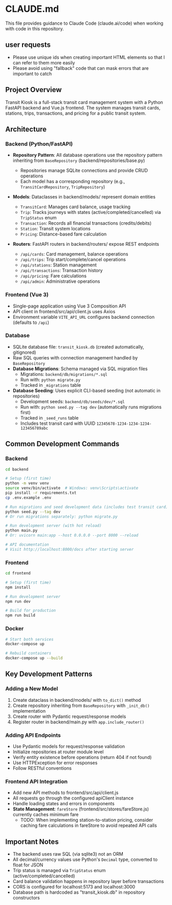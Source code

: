 # CLAUDE.md

This file provides guidance to Claude Code (claude.ai/code) when working with code in this repository.

## user requests

- Please use unique ids when creating important HTML elements so that I can refer to them more easily
- Please avoid using "fallback" code that can mask errors that are important to catch

## Project Overview

Transit Kiosk is a full-stack transit card management system with a Python FastAPI backend and Vue.js frontend. The system manages transit cards, stations, trips, transactions, and pricing for a public transit system.

## Architecture

### Backend (Python/FastAPI)
- **Repository Pattern**: All database operations use the repository pattern inheriting from `BaseRepository` (backend/repositories/base.py)
  - Repositories manage SQLite connections and provide CRUD operations
  - Each model has a corresponding repository (e.g., `TransitCardRepository`, `TripRepository`)

- **Models**: Dataclasses in backend/models/ represent domain entities
  - `TransitCard`: Manages card balance, usage tracking
  - `Trip`: Tracks journeys with states (active/completed/cancelled) via `TripStatus` enum
  - `Transaction`: Records all financial transactions (credits/debits)
  - `Station`: Transit system locations
  - `Pricing`: Distance-based fare calculation

- **Routers**: FastAPI routers in backend/routers/ expose REST endpoints
  - `/api/cards`: Card management, balance operations
  - `/api/trips`: Trip start/complete/cancel operations
  - `/api/stations`: Station management
  - `/api/transactions`: Transaction history
  - `/api/pricing`: Fare calculations
  - `/api/admin`: Administrative operations

### Frontend (Vue 3)
- Single-page application using Vue 3 Composition API
- API client in frontend/src/api/client.js uses Axios
- Environment variable `VITE_API_URL` configures backend connection (defaults to `/api`)

### Database
- SQLite database file: `transit_kiosk.db` (created automatically, gitignored)
- Raw SQL queries with connection management handled by `BaseRepository`
- **Database Migrations**: Schema managed via SQL migration files
  - Migrations: `backend/db/migrations/*.sql`
  - Run with: `python migrate.py`
  - Tracked in `_migrations` table
- **Database Seeding**: Uses explicit CLI-based seeding (not automatic in repositories)
  - Development seeds: `backend/db/seeds/dev/*.sql`
  - Run with: `python seed.py --tag dev` (automatically runs migrations first)
  - Tracked in `_seed_runs` table
  - Includes test transit card with UUID `12345678-1234-1234-1234-123456789abc`

## Common Development Commands

### Backend
```bash
cd backend

# Setup (first time)
python -m venv venv
source venv/bin/activate  # Windows: venv\Scripts\activate
pip install -r requirements.txt
cp .env.example .env

# Run migrations and seed development data (includes test transit card)
python seed.py --tag dev
# Or run migrations separately: python migrate.py

# Run development server (with hot reload)
python main.py
# Or: uvicorn main:app --host 0.0.0.0 --port 8000 --reload

# API documentation
# Visit http://localhost:8000/docs after starting server
```

### Frontend
```bash
cd frontend

# Setup (first time)
npm install

# Run development server
npm run dev

# Build for production
npm run build
```

### Docker
```bash
# Start both services
docker-compose up

# Rebuild containers
docker-compose up --build
```

## Key Development Patterns

### Adding a New Model
1. Create dataclass in backend/models/ with `to_dict()` method
2. Create repository inheriting from `BaseRepository` with `_init_db()` implementation
3. Create router with Pydantic request/response models
4. Register router in backend/main.py with `app.include_router()`

### Adding API Endpoints
- Use Pydantic models for request/response validation
- Initialize repositories at router module level
- Verify entity existence before operations (return 404 if not found)
- Use HTTPException for error responses
- Follow RESTful conventions

### Frontend API Integration
- Add new API methods to frontend/src/api/client.js
- All requests go through the configured apiClient instance
- Handle loading states and errors in components
- **State Management**: `fareStore` (frontend/src/stores/fareStore.js) currently caches minimum fare
  - TODO: When implementing station-to-station pricing, consider caching fare calculations in fareStore to avoid repeated API calls

## Important Notes

- The backend uses raw SQL (via sqlite3) not an ORM
- All decimal/currency values use Python's `Decimal` type, converted to float for JSON
- Trip status is managed via `TripStatus` enum (active/completed/cancelled)
- Card balance validation happens in repository layer before transactions
- CORS is configured for localhost:5173 and localhost:3000
- Database path is hardcoded as "transit_kiosk.db" in repository constructors